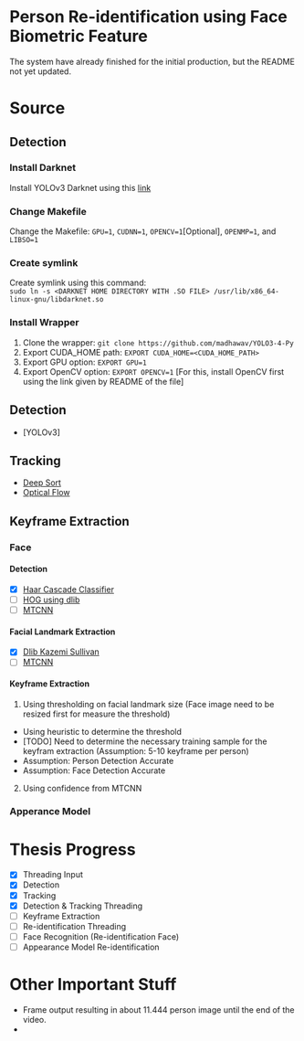 # Person Re-identification using Face Biometric Feature

The system have already finished for the initial production, but the README not yet updated.

# Source
## Detection

### Install Darknet
Install YOLOv3 Darknet using this [link](https://github.com/AlexeyAB/darknet)

### Change Makefile
Change the Makefile: `GPU=1`, `CUDNN=1`, `OPENCV=1`[Optional], `OPENMP=1`, and `LIBSO=1`

### Create symlink
Create symlink using this command:  
`sudo ln -s <DARKNET HOME DIRECTORY WITH .SO FILE> /usr/lib/x86_64-linux-gnu/libdarknet.so`

### Install Wrapper
1. Clone the wrapper:  `git clone https://github.com/madhawav/YOLO3-4-Py` 
2. Export CUDA_HOME path: `EXPORT CUDA_HOME=<CUDA_HOME_PATH>`
3. Export GPU option: `EXPORT GPU=1`
4. Export OpenCV option: `EXPORT OPENCV=1` [For this, install OpenCV first using the link given by README of the file]

## Detection
- [YOLOv3]

## Tracking
- [Deep Sort](https://github.com/nwojke/deep_sort)
- [Optical Flow](TODO)

## Keyframe Extraction
### Face
#### Detection
- [x] [Haar Cascade Classifier]()
- [ ] [HOG using dlib]()
- [ ] [MTCNN](TODO)

#### Facial Landmark Extraction
- [x] [Dlib Kazemi Sullivan]()
- [ ] [MTCNN](TODO)

#### Keyframe Extraction
1. Using thresholding on facial landmark size (Face image need to be resized first for measure the threshold)
- Using heuristic to determine the threshold
- [TODO] Need to determine the necessary training sample for the keyfram extraction (Assumption: 5-10 keyframe per person)
- Assumption: Person Detection Accurate
- Assumption: Face Detection Accurate

2. Using confidence from MTCNN

### Apperance Model


# Thesis Progress

- [x] Threading Input
- [x] Detection
- [x] Tracking
- [x] Detection & Tracking Threading
- [ ] Keyframe Extraction
- [ ] Re-identification Threading
- [ ] Face Recognition (Re-identification Face)
- [ ] Appearance Model Re-identification

# Other Important Stuff
- Frame output resulting in about 11.444 person image until the end of the video.
- 